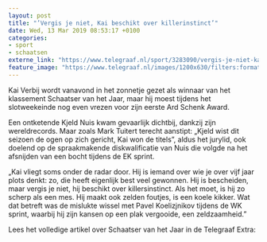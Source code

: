 ```yaml
---
layout: post
title: "’Vergis je niet, Kai beschikt over killerinstinct’"
date: Wed, 13 Mar 2019 08:53:17 +0100
categories: 
- sport 
- schaatsen 
externe_link: "https://www.telegraaf.nl/sport/3283090/vergis-je-niet-kai-beschikt-over-killerinstinct"
feature_image: "https://www.telegraaf.nl/images/1200x630/filters:format(jpeg):quality(80)/cdn-kiosk-api.telegraaf.nl/0fec81f6-4565-11e9-982c-41b74375941b.jpg"
---
```


<p class="intro">Kai Verbij wordt vanavond in het zonnetje gezet als winnaar van het klassement Schaatser van het Jaar, maar hij moest tijdens het slotweekeinde nog even vrezen voor zijn eerste Ard Schenk Award.</p> <p>Een ontketende Kjeld Nuis kwam gevaarlijk dichtbij, dankzij zijn wereldrecords. Maar zoals Mark Tuitert terecht aanstipt: „Kjeld wist dit seizoen de ogen op zich gericht, Kai won de titels”, aldus het jurylid, ook doelend op de spraakmakende diskwalificatie van Nuis die volgde na het afsnijden van een bocht tijdens de EK sprint.</p><p>„Kai vliegt soms onder de radar door. Hij is iemand over wie je over vijf jaar plots denkt: zo, die heeft eigenlijk best veel gewonnen. Hij is bescheiden, maar vergis je niet, hij beschikt over killersinstinct. Als het moet, is hij zo scherp als een mes. Hij maakt ook zelden foutjes, is een koele kikker. Wat dat betreft was de mislukte wissel met Pavel Koelizjnikov tijdens de WK sprint, waarbij hij zijn kansen op een plak vergooide, een zeldzaamheid.”</p><p>Lees het volledige artikel over Schaatser van het Jaar in de Telegraaf Extra:</p>
